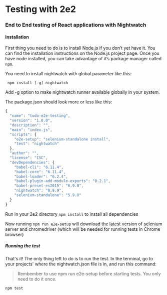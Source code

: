 # Testing with 2e2

### End to End testing of React applications with Nightwatch 

#### Installation
First thing you need to do is to install Node.js if you don’t yet have it. You can find the installation instructions on the Node.js project page. Once you have node installed, you can take advantage of it’s package manager called `npm`.

You need to install nightwatch with global parameter like this:
 ```
  npm install [-g] nightwatch
 ```
 Add -g option to make nightwatch runner available globally in your system.


The package.json should look more or less like this:

```javascript
{
  "name": "todo-e2e-testing",
  "version": "1.0.0",
  "description": "",
  "main": "index.js",
  "scripts": {
    "e2e-setup": "selenium-standalone install",
    "test": "nightwatch"
  },
  "author": "",
  "license": "ISC",
  "devDependencies": {
    "babel-cli": "6.11.4",
    "babel-core": "6.11.4",
    "babel-loader": "6.2.4",
    "babel-plugin-add-module-exports": "0.2.1",
    "babel-preset-es2015": "6.9.0",
    "nightwatch": "0.9.9",
    "selenium-standalone": "5.9.0"
  }
}

```
Run in your 2e2 directory `npm install` to install all dependencies

Now running `npm run e2e-setup` will download the latest version of selenium server and chromedriver (which will be needed for running tests in Chrome browser)


##### Running the test

That's it! The only thing left to do is to run the test. In the terminal, go to your projects' where the nightwatch.json file is in, and run this command:

> Rembember to use npm run e2e-setup before starting tests. You only need to do it once.

`npm test`
